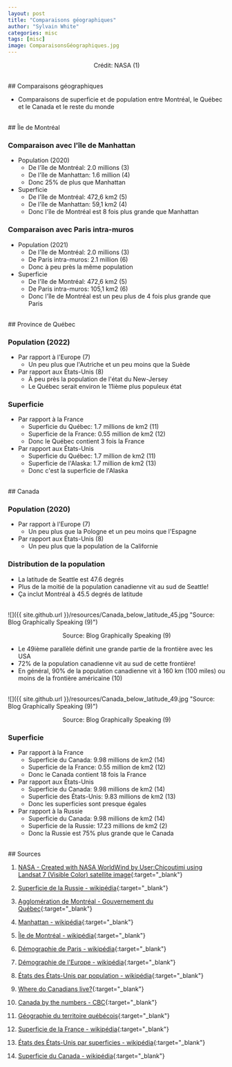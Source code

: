 ```yaml
---
layout: post
title: "Comparaisons géographiques"
author: "Sylvain White"
categories: misc
tags: [misc]
image: ComparaisonsGéographiques.jpg
---
```

<p style="text-align: center;">Crédit: NASA (1)</p>

<br/>
## Comparaisons géographiques

* Comparaisons de superficie et de population entre Montréal, le Québec et le Canada et le reste du monde
     
<br/> 
## Île de Montréal

### Comparaison avec l'île de Manhattan
* Population (2020)
    * De l'île de Montréal: 2.0 millions (3) 
    * De l'île de Manhattan: 1.6 million (4)
    * Donc 25% de plus que Manhattan
* Superficie
    * De l'île de Montréal: 472,6 km2 (5) 
    * De l'île de Manhattan: 59,1 km2 (4)
    * Donc l'île de Montréal est 8 fois plus grande que Manhattan  

### Comparaison avec Paris intra-muros
* Population (2021)
    * De l'île de Montréal: 2.0 millions (3) 
    * De Paris intra-muros: 2.1 million (6)
    * Donc à peu près la même population
* Superficie
    * De l'île de Montréal: 472,6 km2 (5) 
    * De Paris intra-muros: 105,1 km2 (6)
    * Donc l'île de Montréal est un peu plus de 4 fois plus grande que Paris

<br/>
## Province de Québec

### Population (2022)
* Par rapport à l'Europe (7)
    * Un peu plus que l'Autriche et un peu moins que la Suède
* Par rapport aux États-Unis (8)
    * À peu près la population de l'état du New-Jersey
    * Le Québec serait environ le 11ième plus populeux état

### Superficie
* Par rapport à la France
    * Superficie du Québec: 1.7 millions de km2 (11) 
    * Superficie de la France: 0.55 million de km2 (12)
    * Donc le Québec contient 3 fois la France
* Par rapport aux États-Unis
    * Superficie du Québec: 1.7 million de km2 (11) 
    * Superficie de l'Alaska: 1.7 million de km2 (13)
    * Donc c'est la superficie de l'Alaska

<br/>
## Canada

### Population (2020)
* Par rapport à l'Europe (7)
    * Un peu plus que la Pologne et un peu moins que l'Espagne
* Par rapport aux États-Unis (8)
    * Un peu plus que la population de la Californie

### Distribution de la population

* La latitude de Seattle est 47.6 degrés
* Plus de la moitié de la population canadienne vit au sud de Seattle!
* Ça inclut Montréal à 45.5 degrés de latitude

<br/>
![]({{ site.github.url }}/resources/Canada_below_latitude_45.jpg "Source: Blog Graphically Speaking (9)")

<p style="text-align: center;">Source: Blog Graphically Speaking (9)</p>

* Le 49ième parallèle définit une grande partie de la frontière avec les USA
* 72% de la population canadienne vit au sud de cette frontière!
* En général, 90% de la population canadienne vit à 160 km (100 miles) ou moins de la frontière américaine (10)

<br/>
![]({{ site.github.url }}/resources/Canada_below_latitude_49.jpg "Source: Blog Graphically Speaking (9)")

<p style="text-align: center;">Source: Blog Graphically Speaking (9)</p>

### Superficie
* Par rapport à la France
    * Superficie du Canada: 9.98 millions de km2 (14) 
    * Superficie de la France: 0.55 million de km2 (12)
    * Donc le Canada contient 18 fois la France
* Par rapport aux États-Unis
    * Superficie du Canada: 9.98 millions de km2 (14)
    * Superficie des États-Unis: 9.83 millions de km2 (13)
    * Donc les superficies sont presque égales
* Par rapport à la Russie
    * Superficie du Canada: 9.98 millions de km2 (14)
    * Superficie de la Russie: 17.23 millions de km2 (2)
    * Donc la Russie est 75% plus grande que le Canada

<br/>
## Sources

1. [NASA - Created with NASA WorldWind by User:Chicoutimi using Landsat 7 (Visible Color) satellite image](https://en.wikipedia.org/wiki/Greater_Montreal#/media/File:Montr%C3%A9al_Satellite.jpg){:target="_blank"}

2. [Superficie de la Russie - wikipédia](https://fr.wikipedia.org/wiki/%C3%89tats_des_%C3%89tats-Unis_par_superficie){:target="_blank"}

3. [Agglomération de Montréal - Gouvernement du Québec](https://www.economie.gouv.qc.ca/pages-regionales/montreal/portrait-regional/occupation-du-territoire){:target="_blank"}

4. [Manhattan - wikipédia](https://en.wikipedia.org/wiki/Manhattan){:target="_blank"}

5. [Île de Montréal - wikipédia](https://fr.wikipedia.org/wiki/%C3%8Ele_de_Montr%C3%A9al){:target="_blank"}

6. [Démographie de Paris - wikipédia](https://fr.wikipedia.org/wiki/D%C3%A9mographie_de_Paris){:target="_blank"}

7. [Démographie de l'Europe - wikipédia](https://fr.wikipedia.org/wiki/D%C3%A9mographie_de_l%27Europe){:target="_blank"}

8. [États des États-Unis par population - wikipédia](https://fr.wikipedia.org/wiki/%C3%89tats_des_%C3%89tats-Unis_par_population){:target="_blank"}

9. [Where do Canadians live?](https://blogs.sas.com/content/graphicallyspeaking/2021/11/11/where-do-canadians-live/){:target="_blank"}

10. [Canada by the numbers - CBC](https://www.cbc.ca/news/canada/by-the-numbers-1.801937){:target="_blank"}

11. [Géographie du territoire québécois](https://www.quebec.ca/gouvernement/portrait-quebec/geographie-territoire){:target="_blank"}

12. [Superficie de la France - wikipédia](https://fr.wikipedia.org/wiki/Superficie_de_la_France){:target="_blank"}

13. [États des États-Unis par superficies - wikipédia](https://fr.wikipedia.org/wiki/%C3%89tats_des_%C3%89tats-Unis_par_superficie){:target="_blank"}

14. [Superficie du Canada - wikipédia](https://fr.wikipedia.org/wiki/Canada){:target="_blank"}



